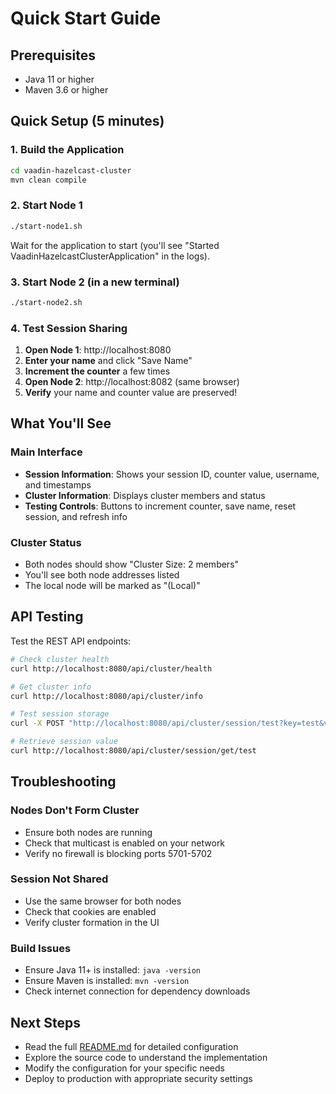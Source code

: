 # Quick Start Guide

## Prerequisites
- Java 11 or higher
- Maven 3.6 or higher

## Quick Setup (5 minutes)

### 1. Build the Application
```bash
cd vaadin-hazelcast-cluster
mvn clean compile
```

### 2. Start Node 1
```bash
./start-node1.sh
```
Wait for the application to start (you'll see "Started VaadinHazelcastClusterApplication" in the logs).

### 3. Start Node 2 (in a new terminal)
```bash
./start-node2.sh
```

### 4. Test Session Sharing

1. **Open Node 1**: http://localhost:8080
2. **Enter your name** and click "Save Name"
3. **Increment the counter** a few times
4. **Open Node 2**: http://localhost:8082 (same browser)
5. **Verify** your name and counter value are preserved!

## What You'll See

### Main Interface
- **Session Information**: Shows your session ID, counter value, username, and timestamps
- **Cluster Information**: Displays cluster members and status
- **Testing Controls**: Buttons to increment counter, save name, reset session, and refresh info

### Cluster Status
- Both nodes should show "Cluster Size: 2 members"
- You'll see both node addresses listed
- The local node will be marked as "(Local)"

## API Testing

Test the REST API endpoints:

```bash
# Check cluster health
curl http://localhost:8080/api/cluster/health

# Get cluster info
curl http://localhost:8080/api/cluster/info

# Test session storage
curl -X POST "http://localhost:8080/api/cluster/session/test?key=test&value=hello"

# Retrieve session value
curl http://localhost:8080/api/cluster/session/get/test
```

## Troubleshooting

### Nodes Don't Form Cluster
- Ensure both nodes are running
- Check that multicast is enabled on your network
- Verify no firewall is blocking ports 5701-5702

### Session Not Shared
- Use the same browser for both nodes
- Check that cookies are enabled
- Verify cluster formation in the UI

### Build Issues
- Ensure Java 11+ is installed: `java -version`
- Ensure Maven is installed: `mvn -version`
- Check internet connection for dependency downloads

## Next Steps

- Read the full [README.md](README.md) for detailed configuration
- Explore the source code to understand the implementation
- Modify the configuration for your specific needs
- Deploy to production with appropriate security settings


